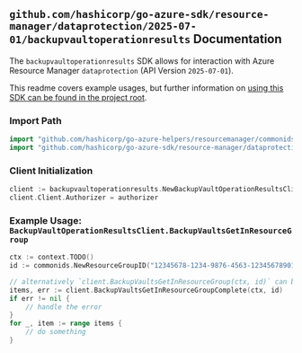 
## `github.com/hashicorp/go-azure-sdk/resource-manager/dataprotection/2025-07-01/backupvaultoperationresults` Documentation

The `backupvaultoperationresults` SDK allows for interaction with Azure Resource Manager `dataprotection` (API Version `2025-07-01`).

This readme covers example usages, but further information on [using this SDK can be found in the project root](https://github.com/hashicorp/go-azure-sdk/tree/main/docs).

### Import Path

```go
import "github.com/hashicorp/go-azure-helpers/resourcemanager/commonids"
import "github.com/hashicorp/go-azure-sdk/resource-manager/dataprotection/2025-07-01/backupvaultoperationresults"
```


### Client Initialization

```go
client := backupvaultoperationresults.NewBackupVaultOperationResultsClientWithBaseURI("https://management.azure.com")
client.Client.Authorizer = authorizer
```


### Example Usage: `BackupVaultOperationResultsClient.BackupVaultsGetInResourceGroup`

```go
ctx := context.TODO()
id := commonids.NewResourceGroupID("12345678-1234-9876-4563-123456789012", "example-resource-group")

// alternatively `client.BackupVaultsGetInResourceGroup(ctx, id)` can be used to do batched pagination
items, err := client.BackupVaultsGetInResourceGroupComplete(ctx, id)
if err != nil {
	// handle the error
}
for _, item := range items {
	// do something
}
```
